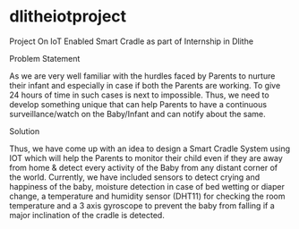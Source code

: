 # dlitheiotproject
Project On IoT Enabled Smart Cradle as part of Internship in Dlithe

Problem Statement

As we are very well familiar with the hurdles faced by Parents to nurture their infant and especially in case if both the Parents are working. To give 24 hours of time in such cases is next to impossible. Thus, we need to develop something unique that can help Parents to have a continuous surveillance/watch on the Baby/Infant and can notify about the same. 

Solution

Thus, we have come up with an idea to design a Smart Cradle System using IOT which will help the Parents to monitor their child even if they are away from home & detect every activity of the Baby from any distant corner of the world. Currently, we have included sensors to detect crying and happiness of the baby, moisture detection in case of bed wetting or diaper change, a temperature and humidity sensor (DHT11) for checking the room temperature and a 3 axis gyroscope to prevent the baby from falling if a major inclination of the cradle is detected.

